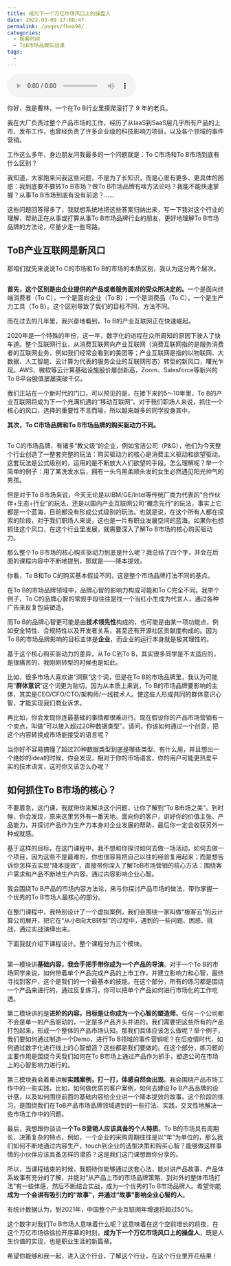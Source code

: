 ```yaml
---
title: 成为下一个万亿市场风口上的操盘人
date: 2022-03-09 17:08:47
permalink: /pages/fbea98/
categories:
  - 极客时间
  - ToB市场品牌实战课
tags:
  - 
---
```

<audio title="开篇词.成为下一个万亿市场风口上的操盘人" src="https://static001.geekbang.org/resource/audio/3d/81/3d7a32c570e985d9a6db0ce73414f481.mp3" controls="controls"></audio> 
<p>你好，我是曹林，一个在To B行业里摸爬滚打了 9 年的老兵。</p><p>我在大厂负责过整个产品市场的工作，经历了从IaaS到SaaS层几乎所有产品的上市、发布工作，也曾经负责了许多企业级的科技影响力项目，以及各个领域的事件营销。</p><p>工作这么多年，身边朋友问我最多的一个问题就是：To C市场和To B市场到底有什么区别？</p><p>我知道，大家跑来问我这些问题，不是为了长知识，而是心里有更多、更具体的困惑：我到底要不要转To B市场？做To B市场品牌有啥方法论吗？我能不能快速掌握？从事To B市场到底有没有前途？……</p><p>这些问题回答得多了，我就想系统地把这些答案归纳出来，写一下我对这个行业的理解，帮助正在从事或打算从事To B市场品牌行业的朋友，更好地理解To B市场品牌的方法论，尽量少走一些弯路。</p><h2>ToB产业互联网是新风口</h2><p>那咱们就先来说说To C的市场和To B的市场的本质区别，我认为这分两个层次。</p><p><img src="https://static001.geekbang.org/resource/image/d2/7c/d2891ebbf552c0598720c8c48eb0817c.png" alt=""></p><p><strong>首先，这个区别是由企业提供的产品或者服务面对的受众所决定的。</strong>一个是面向终端消费者（To C），一个是面向企业（To B）；一个是消费品（To C），一个是生产力工具（To B）。这个区别导致了我们的目标不同、方法不同。</p><p>而在过去的几年里，我兴奋地看到，To B的产业互联网正在快速崛起。</p><!-- [[[read_end]]] --><p>2020年是一个特殊的年份，这一年，数字化的进程在众所周知的原因下驶入了快车道。整个互联网行业，从消费互联网向产业互联网（消费互联网指的是服务消费者的互联网业务，例如我们经常会看到的美团等；产业互联网是指的以物联网、大数据、人工智能、云计算为代表的服务企业的互联网形态）转型的新风口，曙光乍现。AWS、微软等云计算基础设施股价屡创新高，Zoom、Salesforce等新兴的To B平台股值屡屡突破千亿。</p><p>我们正站在一个新时代的门口，可以预见的是，在接下来的5～10年里，To B的产业互联网将成为下一个充满机遇的“移动互联网”。对于我们职场人来说，抓住一个核心的风口，选择的重要性不言而喻，所以越来越多的同学投身其中。</p><p><strong>其次，To C市场品牌和To B市场品牌的购买驱动力不同。</strong></p><p><img src="https://static001.geekbang.org/resource/image/b3/c3/b305f246709502695e057999348794c3.png" alt=""></p><p>To C的市场品牌，有诸多“教父级”的企业，例如宝洁公司（P&amp;G），他们为今天整个行业创造了一整套完整的玩法：购买驱动力的核心是消费主义驱动和欲望驱动。这套玩法是公式级别的，运用的是不断放大人们欲望的手段。怎么理解呢？举一个简单的例子：用了某洗发水后，拥有一头乌黑柔顺头发的女生必然遇见阳光帅气的男孩。</p><p>但是对于To B市场来说，今天无论是以IBM/GE/Intel等传统厂商为代表的“合作伙伴+生态+行业”的玩法，还是以国内产业互联网公司“概念先行”的玩法，事实上它都是一个蓝海，目前都没有形成公式级别的玩法。也就是说，在这个所有人都在探索的阶段，对于我们职场人来说，这也是一片有职业发展空间的蓝海。如果你也想抓住这个风口，在这个行业里发展，就需要深入了解To B市场的核心购买驱动力。</p><p>那么整个To B市场的核心购买驱动力到底是什么呢？我总结了四个字，并会在后面的课程内容中不断地提到，那就是——<span class="orange">降本提效</span>。</p><p>你看，To B和To C的购买基本假设不同，这是整个市场品牌打法不同的基点。</p><p>在To B的市场品牌领域中，品牌心智的影响力构成可能和To C完全不同。我举个例子，To C的品牌心智的常规手段往往是找一个当红小生成为代言人，通过各种广告来反复包装塑造。</p><p>而To B的品牌心智更可能是由<strong>技术领先性</strong>构成的，也可能是由某一项功能点，例如安全特性、合规特性以及开发者关系，甚至还有开源社区贡献度构成的。因为To B的市场品牌影响的目标主体是<strong>企业</strong>，而企业的运行本身就是极其理性的。</p><p>基于这个核心购买驱动力的差异，从To C到To B，其实很多同学是不太适应的，是很痛苦的，我刚刚转型的时候也是如此。</p><p>比如，很多市场人喜欢讲“洞察”这个词，但是在To B的市场品牌里，我认为可能用“<strong>群体意识</strong>”这个词更为贴切。因为从本质上来说，To B的市场品牌要影响的主体，其实是CEO/CFO/CTO/架构师/一线技术人。使这些人形成共同的群体意识心智，才能实现我们商业诉求。</p><p>再比如，你会发现你连最基础的事情都很难进行。现在假设你的产品市场营销有一个卖点，叫做“可以接入超过20种数据类型”。请问，你该如何通过一个创意，把这个内容转换成市场能接受的语言呢？</p><p>当你好不容易搞懂了超过20种数据类型到底是哪些类型、有什么用，并且想出一个绝妙的idea的时候，你会发现，相对于你的市场语言，你的用户可能更热爱平实的技术语言，这时你又该怎么办呢？</p><h2>如何抓住To B市场的核心？</h2><p>不要着急，这门课，我就带你来解决这个问题，让你了解到“To B市场之美”。到时候，你会发现，原来这里另外有一番天地。面向你的客户，讲好你的价值主张、产品能力，并探讨产品作为生产力本身对企业发展的帮助，最后你一定会收获另外一种成就感。</p><p>基于这样的目标，在这门课程中，我不想和你探讨如何去做一场活动，如何去做一个项目，因为这些不是最难的，你也很容易把自己以往的经验复用起来；而是想告诉你怎样去实现“降本提效”，直接带你深入了解ToB市场营销的核心方法：<span class="orange">围绕客户需求和产品不断地生产内容，通过内容影响企业心智。</span></p><p>我会围绕To B产品的市场内容方法论，来与你探讨产品市场的做法，带你掌握一个优秀的To B市场人最核心的部分。</p><p>在整门课程中，我特别设计了一个虚拟案例，我们会围绕一家叫做“极客云”的云计算公司展开，把它在“从小B向大B转型”的过程中，遇到的一些问题、困惑、挑战，通过实战演绎出来。</p><p>下面我就介绍下课程设计。整个课程分为三个模块。</p><p><img src="https://static001.geekbang.org/resource/image/60/4b/60806a16c593674e9d82046cb43d304b.jpg" alt=""></p><p>第一模块讲<strong>基础内容，我会手把手带你成为一个产品的导演</strong>。对于一个To B的市场同学来说，如何带着单个产品完成产品的上市工作，并建立影响力和心智，最终寻找到客户，这个是我们的一个最基本的技能。在这个部分，所有的练习都是围绕一个产品来进行的，通过反复练习，你可以把单个产品如何进行市场化的工作吃透。</p><p>第二模块讲的是<strong>进阶的内容，目标是让你成为一个心智的塑造师</strong>。任何一个公司都不会是单一的产品驱动的，一定是多产品齐头并进的。我们需要把这些所有的产品打包起来，形成一个整体的产品市场认知。那我们具体应该怎么做呢？举个例子，我们要如何通过制造一个Demo，进行To B领域的事件营销呢？在后疫情时代，如何通过数字化进行线上的心智塑造？这些都是我们要做的。在这个部分，练习题的主要作用是围绕今天我们如何在To B市场上通过产品作为抓手，塑造公司在市场上的心智影响力进行的。</p><p>第三模块我会着重讲解<strong>实践案例，打一打，体感自然会出现</strong>。我会围绕产品市场工作中的一些实践，比如，如何做优质的客户案例，如何去建设To B产品品牌的设计感，以及如何围绕前面的基础内容给企业讲一个降本提效的故事。这个阶段的练习，是围绕我们在ToB产品市场品牌领域遇到的一些打法、实践，交叉性地解决一些市场工作中的问题。</p><p>最后，我想跟你谈谈<strong>一个To B营销人应该具备的个人特质</strong>。To B的市场具有周期长、决策复杂的特点，例如，一个企业的采购周期往往是以“年”为单位的，那么我们如何不断地通过内容生产，touch到企业的选型决策和购买心智？能够做这样事情的小伙伴应该具备怎样的潜质？这是我们这门课想跟你分享的。</p><p>所以，当课程结束的时候，我期待你能够通过这套心法，能对讲产品故事、产品体系故事有充分的了解，并能对“从产品上市的市场品牌策略，到对外的整体市场打法”有一些体感，然后不断结合实战，成为一个优秀的To B市场品牌人。希望你能<strong>成为一个会讲有吸引力的“故事”，并通过“故事”影响企业心智的人</strong>。</p><p>有统计数据认为，到2021年，中国整个产业互联网年增速将超过50%。</p><p>这个数字对我们To B市场人意味着什么呢？这意味着在这个空前增长的前夜，在这个万亿市场徐徐拉开序幕的时刻，<strong>成为下一个万亿市场风口上的操盘人</strong>，既是人生价值的实现，也是职业生涯的新篇章。</p><p>希望你能够和我一起，进入这个行业，了解这个行业，在这个行业里开花结果！</p>